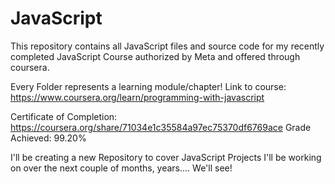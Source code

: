 # JavaScript

This repository contains all JavaScript files and source code for my recently completed JavaScript Course authorized by Meta and offered through coursera.

Every Folder represents a learning module/chapter! 
Link to course: https://www.coursera.org/learn/programming-with-javascript 

Certificate of Completion: https://coursera.org/share/71034e1c35584a97ec75370df6769ace
Grade Achieved: 99.20%

I'll be creating a new Repository to cover JavaScript Projects I'll be working on over the next couple of months, years.... We'll see!
